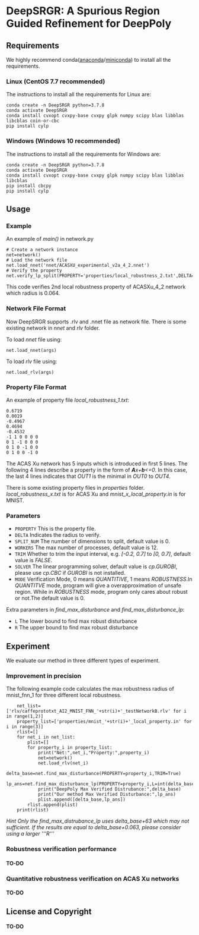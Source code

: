 # DeepSRGR: A Spurious Region Guided Refinement for DeepPoly
## Requirements
We highly recommend conda([anaconda](https://www.anaconda.com/products/individual)/[miniconda](https://docs.conda.io/en/latest/miniconda.html)) to install all the requirements.
### Linux (CentOS 7.7 recommended)
The instructions to install all the requirements for Linux are:
```
conda create -n DeepSRGR python=3.7.8
conda activate DeepSRGR
conda install cvxopt cvxpy-base cvxpy glpk numpy scipy blas libblas libcblas coin-or-cbc
pip install cylp
```
### Windows (Windows 10 recommended)
The instructions to install all the requirements for Windows are:
```
conda create -n DeepSRGR python=3.7.8
conda activate DeepSRGR
conda install cvxopt cvxpy-base cvxpy glpk numpy scipy blas libblas libcblas
pip install cbcpy
pip install cylp
```
## Usage
### Example
An example of _main()_ in network.py
```
# Create a network instance
net=network()
# Load the network file
net.load_nnet('nnet/ACASXU_experimental_v2a_4_2.nnet')
# Verify the property
net.verify_lp_split(PROPERTY='properties/local_robustness_2.txt',DELTA=0.064,MAX_ITER=5,WORKERS=12,SPLIT_NUM=5,SOLVER=cp.GUROBI)
```
This code verifies 2nd local robustness property of ACASXu_4_2 network which radius is 0.064.
### Network File Format
Now DeepSRGR supports .rlv and .nnet file as network file. There is some existing network in _nnet_ and _rlv_ folder.

To load _nnet_ file using:
```
net.load_nnet(args)
```
To load _rlv_ file using:
```
net.load_rlv(args)
```
### Property File Format
An example of property file _local\_robustness\_1.txt_:
```
0.6719
0.0019
-0.4967
0.4694
-0.4532
-1 1 0 0 0 0
0 1 -1 0 0 0
0 1 0 -1 0 0
0 1 0 0 -1 0
```
The ACAS Xu network has 5 inputs which is introduced in first 5 lines. The following 4 lines describe a property in the form of _**A**x+**b**<=0_. In this case, the last 4 lines indicates that _OUT1_ is the minimal in _OUT0_ to _OUT4_.

There is some existing property files in _properties_ folder. _local\_robustness\_x.txt_ is for ACAS Xu and _mnist\_x\_local\_property.in_ is for MNIST.

### Parameters
- ```PROPERTY``` This is the property file.
- ```DELTA``` Indicates the radius to verify.
- ```SPLIT_NUM``` The number of dimensions to split, default value is 0.
- ```WORKERS``` The max number of processes, default value is 12.
- ```TRIM``` Whether to trim the input interval, e.g. _[-0.2, 0.7]_ to _[0, 0.7]_, default value is _FALSE_.
- ```SOLVER``` The linear programming solver, default value is _cp.GUROBI_, please use _cp.CBC_ if _GUROBI_ is not installed.
- ```MODE``` Verification Mode, 0 means _QUANTITIVE_, 1 means _ROBUSTNESS_.In _QUANTITVE_ mode, program will give a overapproximation of unsafe region. While in _ROBUSTNESS_ mode, program only cares about robust or not.The default value is 0.

Extra parameters in _find\_max\_disturbance_ and _find\_max\_disturbance\_lp_:
- ```L``` The lower bound to find max robust disturbance
- ```R``` The upper bound to find max robust disturbance

## Experiment
We evaluate our method in three different types of experiment.

### Improvement in precision

The following example code calculates the max robustness radius of mnist_fnn_1 for three different local robustness.
```main()
    net_list=['rlv/caffeprototxt_AI2_MNIST_FNN_'+str(i)+'_testNetworkB.rlv' for i in range(1,2)]
    property_list=['properties/mnist_'+str(i)+'_local_property.in' for i in range(3)]
    rlist=[]
    for net_i in net_list:
        plist=[]
        for property_i in property_list:
            print("Net:",net_i,"Property:",property_i)
            net=network()
            net.load_rlv(net_i)
            delta_base=net.find_max_disturbance(PROPERTY=property_i,TRIM=True)            
            lp_ans=net.find_max_disturbance_lp(PROPERTY=property_i,L=int(delta_base*1000),R=int(delta_base*1000+63),TRIM=True,WORKERS=96,SOLVER=cp.CBC)
            print("DeepPoly Max Verified Distrubance:",delta_base)
            print("Our method Max Verified Disturbance:",lp_ans)
            plist.append([delta_base,lp_ans])
        rlist.append(plist)
    print(rlist)
```
*_Hint_ Only the find_max_distrubance_lp uses delta_base+63 which may not sufficient. If the results are equal to delta_base+0.063, please consider using a larger '''R'''*

### Robustness verification performance

#### TO-DO

### Quantitative robustness verification on ACAS Xu networks

#### TO-DO

## License and Copyright

#### TO-DO